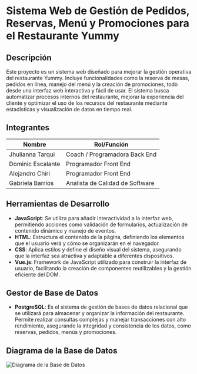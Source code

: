 # Sistema Web de Gestión de Pedidos, Reservas, Menú y Promociones para el Restaurante Yummy

## Descripción
Este proyecto es un sistema web diseñado para mejorar la gestión operativa del restaurante Yummy. Incluye funcionalidades como la reserva de mesas, pedidos en línea, manejo del menú y la creación de promociones, todo desde una interfaz web interactiva y fácil de usar. El sistema busca automatizar procesos internos del restaurante, mejorar la experiencia del cliente y optimizar el uso de los recursos del restaurante mediante estadísticas y visualización de datos en tiempo real.

## Integrantes
| Nombre                        | Rol/Función                    |
| ----------------------------- | ------------------------------ |
| Jhulianna Tarqui               | Coach / Programadora Back End   |
| Dominic Escalante              | Programador Front End           |
| Alejandro Chiri                | Programador Front End           |
| Gabriela Barrios               | Analista de Calidad de Software |

## Herramientas de Desarrollo
- **JavaScript**: Se utiliza para añadir interactividad a la interfaz web, permitiendo acciones como validación de formularios, actualización de contenido dinámico y manejo de eventos.
- **HTML**: Estructura el contenido de la página, definiendo los elementos que el usuario verá y cómo se organizarán en el navegador.
- **CSS**: Aplica estilos y define el diseño visual del sistema, asegurando que la interfaz sea atractiva y adaptable a diferentes dispositivos.
- **Vue.js**: Framework de JavaScript utilizado para construir la interfaz de usuario, facilitando la creación de componentes reutilizables y la gestión eficiente del DOM.

## Gestor de Base de Datos
- **PostgreSQL**: Es el sistema de gestión de bases de datos relacional que se utilizará para almacenar y organizar la información del restaurante. Permite realizar consultas complejas y manejar transacciones con alto rendimiento, asegurando la integridad y consistencia de los datos, como reservas, pedidos, menús y promociones.

## Diagrama de la Base de Datos
![Diagrama de la Base de Datos](diagramaBD.jpg)

